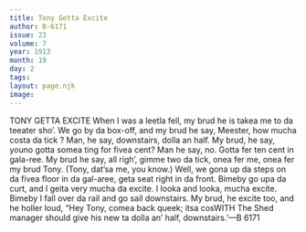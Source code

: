 ```yaml
---
title: Tony Getta Excite
author: B-6171
issue: 23
volume: 7
year: 1913
month: 19
day: 2
tags:
layout: page.njk
image:
---
```

TONY GETTA EXCITE When I was a leetla fell, my brud he is takea me to da teeater sho’. We go by da box-off, and my brud he say, Meester, how mucha costa da tick ? Man, he say, downstairs, dolla an  half. My brud, he say, youno gotta somea ting for fivea cent? Man he say, no. Gotta fer ten cent in gala-ree. My brud he say, all righ’, gimme two da tick, onea fer me, onea fer my brud Tony. (Tony, dat’sa me, you know.) Well, we gona up da steps on da fivea floor in da gal-aree, geta seat right in da front. Bimeby go upa da curt, and I geita very mucha da excite. I looka and looka, mucha excite. Bimeby I fall over da rail and go sail downstairs. My brud, he excite too, and he holler loud, “Hey Tony, comea back queek; itsa cosWITH The Shed manager should give his new ta dolla an’ half, downstairs.’—B 6171



